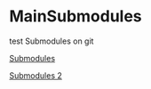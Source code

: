 # MainSubmodules

test Submodules on git

[Submodules](https://github.com/MHKarami97/Submodules)  

[Submodules 2](https://github.com/MHKarami97/Submodules2) 
